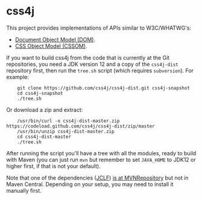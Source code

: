 # css4j

This project provides implementations of APIs similar to W3C/WHATWG's:

- [Document Object Model (DOM)](https://dom.spec.whatwg.org/).
- [CSS Object Model (CSSOM)](https://www.w3.org/TR/cssom-1/).

If you want to build css4j from the code that is currently at the Git repositories, you need a JDK version 12 and a copy of the `css4j-dist` repository first, then run the `tree.sh` script (which requires `subversion`). For example:
```
    git clone https://github.com/css4j/css4j-dist.git css4j-snapshot
    cd css4j-snapshot
    ./tree.sh
```
Or download a zip and extract:
```
    /usr/bin/curl -o css4j-dist-master.zip https://codeload.github.com/css4j/css4j-dist/zip/master
    /usr/bin/unzip css4j-dist-master.zip
    cd css4j-dist-master
    ./tree.sh
```
After running the script you'll have a tree with all the modules, ready to build with Maven (you can just run `mvn` but remember to set `JAVA_HOME` to JDK12 or higher first, if that is not your default).

Note that one of the dependencies ([JCLF](https://sourceforge.net/projects/jclf/)) [is at MVNRepository](https://mvnrepository.com/artifact/io.sf.jclf/jclf) but not in Maven Central. Depending on your setup, you may need to install it manually first.
